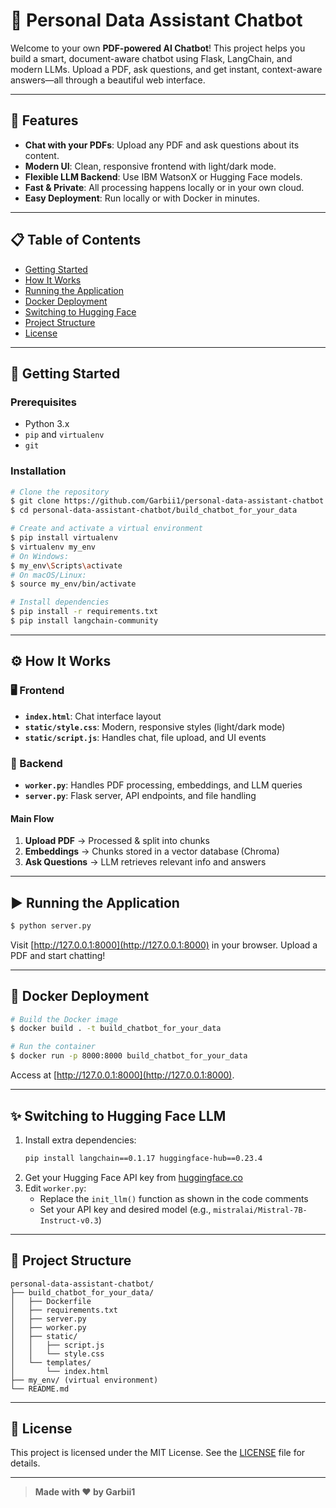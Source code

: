 # 🤖 Personal Data Assistant Chatbot

Welcome to your own **PDF-powered AI Chatbot**! This project helps you build a smart, document-aware chatbot using Flask, LangChain, and modern LLMs. Upload a PDF, ask questions, and get instant, context-aware answers—all through a beautiful web interface.

---

## 🌟 Features
- **Chat with your PDFs**: Upload any PDF and ask questions about its content.
- **Modern UI**: Clean, responsive frontend with light/dark mode.
- **Flexible LLM Backend**: Use IBM WatsonX or Hugging Face models.
- **Fast & Private**: All processing happens locally or in your own cloud.
- **Easy Deployment**: Run locally or with Docker in minutes.

---

## 📋 Table of Contents
- [Getting Started](#getting-started)
- [How It Works](#how-it-works)
- [Running the Application](#running-the-application)
- [Docker Deployment](#docker-deployment)
- [Switching to Hugging Face](#switching-to-hugging-face)
- [Project Structure](#project-structure)
- [License](#license)

---

## 🚀 Getting Started

### Prerequisites
- Python 3.x
- `pip` and `virtualenv`
- `git`

### Installation
```bash
# Clone the repository
$ git clone https://github.com/Garbii1/personal-data-assistant-chatbot.git
$ cd personal-data-assistant-chatbot/build_chatbot_for_your_data

# Create and activate a virtual environment
$ pip install virtualenv
$ virtualenv my_env
# On Windows:
$ my_env\Scripts\activate
# On macOS/Linux:
$ source my_env/bin/activate

# Install dependencies
$ pip install -r requirements.txt
$ pip install langchain-community
```

---

## ⚙️ How It Works

### 🖥️ Frontend
- **`index.html`**: Chat interface layout
- **`static/style.css`**: Modern, responsive styles (light/dark mode)
- **`static/script.js`**: Handles chat, file upload, and UI events

### 🧠 Backend
- **`worker.py`**: Handles PDF processing, embeddings, and LLM queries
- **`server.py`**: Flask server, API endpoints, and file handling

#### Main Flow
1. **Upload PDF** → Processed & split into chunks
2. **Embeddings** → Chunks stored in a vector database (Chroma)
3. **Ask Questions** → LLM retrieves relevant info and answers

---

## ▶️ Running the Application
```bash
$ python server.py
```
Visit [http://127.0.0.1:8000](http://127.0.0.1:8000) in your browser. Upload a PDF and start chatting!

---

## 🐳 Docker Deployment
```bash
# Build the Docker image
$ docker build . -t build_chatbot_for_your_data

# Run the container
$ docker run -p 8000:8000 build_chatbot_for_your_data
```
Access at [http://127.0.0.1:8000](http://127.0.0.1:8000).

---

## ✨ Switching to Hugging Face LLM
1. Install extra dependencies:
   ```bash
   pip install langchain==0.1.17 huggingface-hub==0.23.4
   ```
2. Get your Hugging Face API key from [huggingface.co](https://huggingface.co/settings/tokens)
3. Edit `worker.py`:
   - Replace the `init_llm()` function as shown in the code comments
   - Set your API key and desired model (e.g., `mistralai/Mistral-7B-Instruct-v0.3`)

---

## 📁 Project Structure
```
personal-data-assistant-chatbot/
├── build_chatbot_for_your_data/
│   ├── Dockerfile
│   ├── requirements.txt
│   ├── server.py
│   ├── worker.py
│   ├── static/
│   │   ├── script.js
│   │   └── style.css
│   └── templates/
│       └── index.html
├── my_env/ (virtual environment)
└── README.md
```

---

## 📄 License
This project is licensed under the MIT License. See the [LICENSE](build_chatbot_for_your_data/LICENSE) file for details.

---

> **Made with ❤️ by Garbii1**